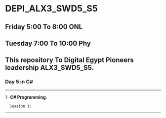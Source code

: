 # DEPI_ALX3_SWD5_S5
## Friday   5:00 To 8:00 ONL
## Tuesday  7:00 To 10:00 Phy
## This repository To Digital Egypt Pioneers leadership ALX3_SWD5_S5.
### Day 5 in C# 
------------------
1- **C#  Programming**.

      Session 1: 
      

                  
------------------------------------------------------------------------------------------------------------
